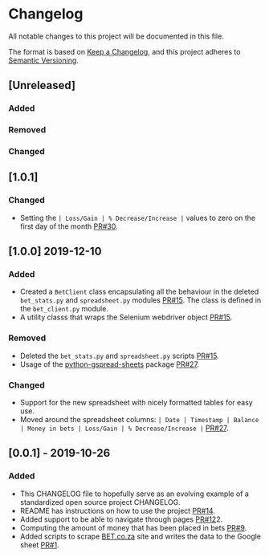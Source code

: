 # Changelog

All notable changes to this project will be documented in this file.

The format is based on [Keep a Changelog](https://keepachangelog.com/en/1.0.0/),
and this project adheres to [Semantic Versioning](https://semver.org/spec/v2.0.0.html).

## [Unreleased]

### Added

### Removed

### Changed

## [1.0.1]

### Changed

- Setting the ```| Loss/Gain | % Decrease/Increase |``` values to zero on the first day of the month [PR#30](https://github.com/kmadisa/mind-your-stonks/pull/30).

## [1.0.0] 2019-12-10

### Added

- Created a `BetClient` class encapsulating all the behaviour in the deleted `bet_stats.py` and `spreadsheet.py` modules [PR#15](https://github.com/kmadisa/mind-your-stonks/pull/15). The class is defined in the `bet_client.py` module.
- A utility classs that wraps the Selenium webdriver object [PR#15](https://github.com/kmadisa/mind-your-stonks/pull/15).

### Removed

- Deleted the `bet_stats.py` and `spreadsheet.py` scripts [PR#15](https://github.com/kmadisa/mind-your-stonks/pull/15).
- Usage of the [python-gspread-sheets](https://github.com/CROSP/python-gspread-sheets) package [PR#27](https://github.com/kmadisa/mind-your-stonks/pull/27).

### Changed

- Support for the new spreadsheet with nicely formatted tables for easy use.
- Moved around the spreadsheet columns:
    ```| Date | Timestamp | Balance | Money in bets | Loss/Gain | % Decrease/Increase |```
    [PR#27](https://github.com/kmadisa/mind-your-stonks/pull/27).

## [0.0.1] - 2019-10-26

### Added

- This CHANGELOG file to hopefully serve as an evolving example of a
  standardized open source project CHANGELOG.
- README has instructions on how to use the project [PR#14](https://github.com/kmadisa/mind-your-stonks/pull/14).
- Added support to be able to navigate through pages [PR#12](https://github.com/kmadisa/mind-your-stonks/pull/1)2.
- Computing the amount of money that has been placed in bets [PR#9](https://github.com/kmadisa/mind-your-stonks/pull/9).
- Added scripts to scrape [BET.co.za](https://www.bet.co.za) site and writes the data
  to the Google sheet [PR#1](https://github.com/kmadisa/mind-your-stonks/pull/1).
